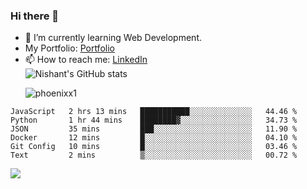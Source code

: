 ### Hi there 👋

<!--
**phoenixx1/phoenixx1** is a ✨ _special_ ✨ repository because its `README.md` (this file) appears on your GitHub profile.

Here are some ideas to get you started:

- 🔭 I’m currently working on ...
- 🌱 I’m currently learning ...
- 👯 I’m looking to collaborate on ...
- 🤔 I’m looking for help with ...
- 💬 Ask me about ...
- 📫 How to reach me: ...
- 😄 Pronouns: ...
- ⚡ Fun fact: ...
-->
- 🌱 I’m currently learning Web Development.
- My Portfolio: [Portfolio](https://phoenixx1.github.io/)
- 📫 How to reach me: [LinkedIn](https://www.linkedin.com/in/nishant-saxena-2609/)  
![Nishant's GitHub stats](https://github-readme-stats.vercel.app/api?username=phoenixx1&count_private=true)<p><img align="center" src="https://github-readme-streak-stats.herokuapp.com/?user=phoenixx1&" alt="phoenixx1" /></p>  
<!--START_SECTION:waka-->

```text
JavaScript   2 hrs 13 mins   ███████████░░░░░░░░░░░░░░   44.46 %
Python       1 hr 44 mins    ████████▓░░░░░░░░░░░░░░░░   34.73 %
JSON         35 mins         ███░░░░░░░░░░░░░░░░░░░░░░   11.90 %
Docker       12 mins         █░░░░░░░░░░░░░░░░░░░░░░░░   04.10 %
Git Config   10 mins         █░░░░░░░░░░░░░░░░░░░░░░░░   03.46 %
Text         2 mins          ▒░░░░░░░░░░░░░░░░░░░░░░░░   00.72 %
```

<!--END_SECTION:waka-->

![](https://komarev.com/ghpvc/?username=phoenixx1&style=plastic)

<!-- ![Visitor Count](https://profile-counter.glitch.me/phoenixx1/count.svg) -->
